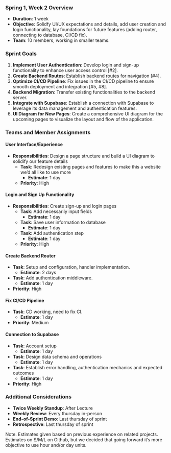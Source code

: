 ### Spring 1, Week 2 Overview
- **Duration**: 1 week
- **Objective**: Solidfy UI/UX expectations and details, add user creation and login functionality, lay foundations for future features (adding router, connecting to database, CI/CD fix).
- **Team**: 10 members, working in smaller teams.

### Sprint Goals
1. **Implement User Authentication**: Develop login and sign-up functionality to enhance user access control [#2].
2. **Create Backend Routes**: Establish backend routes for navigation [#4].
3. **Optimize CI/CD Pipeline**: Fix issues in the CI/CD pipeline to ensure smooth deployment and integration [#5, #8].
4. **Backend Migration**: Transfer existing functionalities to the backend server.
5. **Integrate with Supabase**: Establish a connection with Supabase to leverage its data management and authentication features.
6. **UI Diagram for New Pages**: Create a comprehensive UI diagram for the upcoming pages to visualize the layout and flow of the application.


### Teams and Member Assignments

#### User Interface/Experience
- **Responsibilities**: Design a page structure and build a UI diagram to solidify our feature details
  - **Task**: Redesign existing pages and features to make this a website we’d all like to use more
    - **Estimate**: 1 day
  - **Priority**: High

#### Login and Sign Up Functionality
- **Responsibilities**: Create sign-up and login pages
  - **Task**: Add necessarily input fields
    - **Estimate**: 1 day
  - **Task**: Save user information to database
    - **Estimate**: 1 day
  - **Task**: Add authentication step
    - **Estimate**: 1 day
  - **Priority**: High

#### Create Backend Router
  - **Task**: Setup and configuration, handler implementation.
    - **Estimate**: 2 days
  - **Task**: Add authentication middleware.
    - **Estimate**: 1 day
  - **Priority**: High

#### Fix CI/CD Pipeline
  - **Task**: CD working, need to fix CI.
    - **Estimate**: 1 day
  - **Priority**: Medium

#### Connection to Supabase
  - **Task**: Account setup
    - **Estimate**: 1 day
  - **Task**: Design data schema and operations
    - **Estimate**: 1 day
  - **Task**: Establish error handling, authentication mechanics and expected outcomes
    - **Estimate**: 1 day
  - **Priority**: High

### Additional Considerations
- **Twice Weekly Standup**: After Lecture
- **Weekly Review**: Every thursday in-person
- **End-of-Sprint Demo**: Last thursday of sprint
- **Retrospective**: Last thursday of sprint

Note. Estimates given based on previous experience on related projects. Estimates  on S/M/L on Github, but we decided that going forward it’s more objective to use hour and/or day units.

